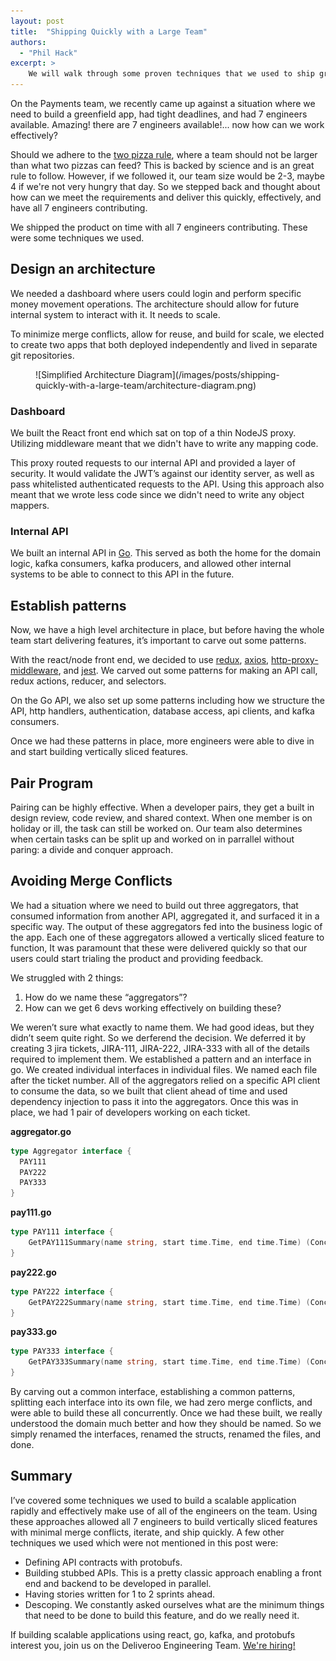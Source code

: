 ```yaml
---
layout: post
title:  "Shipping Quickly with a Large Team"
authors:
  - "Phil Hack"
excerpt: >
    We will walk through some proven techniques that we used to ship greenfield software quickly with a large team. 
---
```


On the Payments team, we recently came up against a situation where we need to build a greenfield app, had tight deadlines, and had 7 engineers available. Amazing! there are 7 engineers available!... now how can we work effectively?
  
Should we adhere to the [two pizza rule](http://blog.idonethis.com/two-pizza-team/), where a team should not be larger than what two pizzas can feed? This is backed by science and is an great rule to follow. However, if we followed it, our team size would be 2-3, maybe 4 if we're not very hungry that day. So we stepped back and thought about how can we meet the requirements and deliver this quickly, effectively, and have all 7 engineers contributing. 


We shipped the product on time with all 7 engineers contributing. These were some techniques we used.

## Design an architecture
We needed a dashboard where users could login and perform specific money movement operations. The architecture should allow for future internal system to interact with it. It needs to scale. 

To minimize merge conflicts, allow for reuse, and build for scale, we elected to create two apps that both deployed independently and lived in separate git repositories.

<figure class="small">
![Simplified Architecture Diagram](/images/posts/shipping-quickly-with-a-large-team/architecture-diagram.png)
</figure> 

### Dashboard
We built the React front end which sat on top of a thin NodeJS proxy. 
Utilizing middleware meant that we didn't have to write any mapping code.
  
This proxy routed requests to our internal API and provided a layer of security. It would validate the JWT’s against our identity server, as well as pass whitelisted authenticated requests to the API.
Using this approach also meant that we wrote less code since we didn't need to write any object mappers.


### Internal API
We built an internal API in [Go](https://golang.org/). This served as both the home for the domain logic, kafka consumers, kafka producers, and allowed other internal systems to be able to connect to this API in the future.


## Establish patterns
Now, we have a high level architecture in place, but before having the whole team start delivering features, it’s important to carve out some patterns.

With the react/node front end, we decided to use [redux](https://redux.js.org), [axios](https://github.com/axios/axios), [http-proxy-middleware](https://github.com/chimurai/http-proxy-middleware), and [jest](https://jestjs.io). We carved out some patterns for making an API call, redux actions, reducer, and selectors.

On the Go API, we also set up some patterns including how we structure the API, http handlers, authentication, database access, api clients, and kafka consumers.

Once we had these patterns in place, more engineers were able to dive in and start building vertically sliced features.

## Pair Program
Pairing can be highly effective. When a developer pairs, they get a built in design review, code review, and shared context. When one member is on holiday or ill, the task can still be worked on. Our team also determines when certain tasks can be split up and worked on in parrallel without paring: a divide and conquer approach.  

## Avoiding Merge Conflicts
We had a situation where we need to build out three aggregators, that consumed information from another API, aggregated it, and surfaced it in a specific way. 
The output of these aggregators fed into the business logic of the app. Each one of these aggregators allowed a vertically sliced feature to function, It was paramount that these were delivered quickly so that our users could start trialing the product and providing feedback. 

We struggled with 2 things:
1. How do we name these “aggregators”?
2. How can we get 6 devs working effectively on building these?

We weren’t sure what exactly to name them. We had good ideas, but they didn’t seem quite right. So we derferend the decision.
We deferred it by creating 3 jira tickets, JIRA-111, JIRA-222, JIRA-333 with all of the details required to implement them.
We established a pattern and an interface in go.
We created individual interfaces in individual files. We named each file after the ticket number.
All of the aggregators relied on a specific API client to consume the data, so we built that client ahead of time and used dependency injection to pass it into the aggregators.
Once this was in place, we had 1 pair of developers working on each ticket.


**aggregator.go**
```go
type Aggregator interface {
  PAY111
  PAY222
  PAY333 
}
```

**pay111.go**
```go
type PAY111 interface {
	GetPAY111Summary(name string, start time.Time, end time.Time) (ConcreteView, error)
}
```

**pay222.go**
```go
type PAY222 interface {
	GetPAY222Summary(name string, start time.Time, end time.Time) (ConcreteView, error)
}
```

**pay333.go**
```go
type PAY333 interface {
	GetPAY333Summary(name string, start time.Time, end time.Time) (ConcreteView, error)
}
```

By carving out a common interface, establishing a common patterns, splitting each interface into its own file, we had zero merge conflicts, and were able to build these all concurrently.
Once we had these built, we really understood the domain much better and how they should be named. So we simply renamed the interfaces, renamed the structs, renamed the files, and done.

## Summary

I’ve covered some techniques we used to build a scalable application rapidly and effectively make use of all of the engineers on the team.
Using these approaches allowed all 7 engineers to build vertically sliced features with minimal merge conflicts, iterate, and ship quickly.
A few other techniques we used which were not mentioned in this post were: 
* Defining API contracts with protobufs.
* Building stubbed APIs. This is a pretty classic approach enabling a front end and backend to be developed in parallel. 
* Having stories written for 1 to 2 sprints ahead.
* Descoping. We constantly asked ourselves what are the minimum things that need to be done to build this feature, and do we really need it.

If building scalable applications using react, go, kafka, and protobufs interest you, join us on the Deliveroo Engineering Team. [We're hiring!](https://careers.deliveroo.co.uk) 
